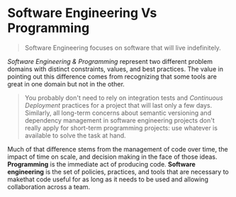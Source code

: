 # Software Engineering Vs Programming

> Software Engineering focuses on software that will live indefinitely.

*Software Engineering & Programming* represent two different  problem domains with distinct constraints, values, and best practices. The value in pointing out this difference comes from recognizing that some tools are great in one domain but not in the other.

> You probably don't need to rely on integration tests and *Continuous Deployment* practices for a project that will last only a few days. Similarly, all long-term concerns about semantic versioning and dependency management in software engineering projects don't really apply for short-term programming projects: use whatever is available to solve the task at hand.

Much of that difference stems from the management of code over time, the impact of time on scale, and decision making in the face of  those ideas. **Programming** is the immediate act of producing code. **Software engineering** is the set of policies, practices, and tools that are necessary to makethat code useful for as long as it needs to be used and allowing collaboration across a team.

